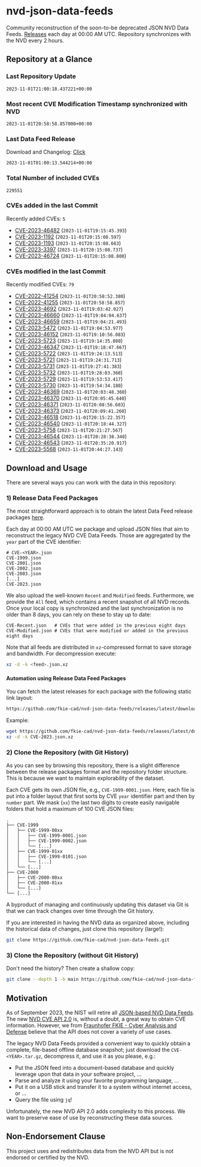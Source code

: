 # nvd-json-data-feeds

Community reconstruction of the soon-to-be deprecated JSON NVD Data Feeds. 
[Releases](https://github.com/fkie-cad/nvd-json-data-feeds/releases/latest) each day at 00:00 AM UTC.
Repository synchronizes with the NVD every 2 hours.

## Repository at a Glance

### Last Repository Update

```plain
2023-11-01T21:00:18.437221+00:00
```

### Most recent CVE Modification Timestamp synchronized with NVD

```plain
2023-11-01T20:58:58.857000+00:00
```

### Last Data Feed Release

Download and Changelog: [Click](https://github.com/fkie-cad/nvd-json-data-feeds/releases/latest)

```plain
2023-11-01T01:00:13.544214+00:00
```

### Total Number of included CVEs

```plain
229551
```

### CVEs added in the last Commit

Recently added CVEs: `5`

* [CVE-2023-46482](CVE-2023/CVE-2023-464xx/CVE-2023-46482.json) (`2023-11-01T19:15:45.393`)
* [CVE-2023-1192](CVE-2023/CVE-2023-11xx/CVE-2023-1192.json) (`2023-11-01T20:15:08.597`)
* [CVE-2023-1193](CVE-2023/CVE-2023-11xx/CVE-2023-1193.json) (`2023-11-01T20:15:08.663`)
* [CVE-2023-3397](CVE-2023/CVE-2023-33xx/CVE-2023-3397.json) (`2023-11-01T20:15:08.737`)
* [CVE-2023-46724](CVE-2023/CVE-2023-467xx/CVE-2023-46724.json) (`2023-11-01T20:15:08.800`)


### CVEs modified in the last Commit

Recently modified CVEs: `79`

* [CVE-2022-41254](CVE-2022/CVE-2022-412xx/CVE-2022-41254.json) (`2023-11-01T20:58:52.380`)
* [CVE-2022-41255](CVE-2022/CVE-2022-412xx/CVE-2022-41255.json) (`2023-11-01T20:58:58.857`)
* [CVE-2023-4692](CVE-2023/CVE-2023-46xx/CVE-2023-4692.json) (`2023-11-01T19:03:42.027`)
* [CVE-2023-46660](CVE-2023/CVE-2023-466xx/CVE-2023-46660.json) (`2023-11-01T19:04:04.637`)
* [CVE-2023-46659](CVE-2023/CVE-2023-466xx/CVE-2023-46659.json) (`2023-11-01T19:04:21.493`)
* [CVE-2023-5472](CVE-2023/CVE-2023-54xx/CVE-2023-5472.json) (`2023-11-01T19:04:53.977`)
* [CVE-2023-46152](CVE-2023/CVE-2023-461xx/CVE-2023-46152.json) (`2023-11-01T19:10:56.083`)
* [CVE-2023-5723](CVE-2023/CVE-2023-57xx/CVE-2023-5723.json) (`2023-11-01T19:14:35.080`)
* [CVE-2023-46347](CVE-2023/CVE-2023-463xx/CVE-2023-46347.json) (`2023-11-01T19:18:47.667`)
* [CVE-2023-5722](CVE-2023/CVE-2023-57xx/CVE-2023-5722.json) (`2023-11-01T19:24:13.513`)
* [CVE-2023-5721](CVE-2023/CVE-2023-57xx/CVE-2023-5721.json) (`2023-11-01T19:24:31.713`)
* [CVE-2023-5731](CVE-2023/CVE-2023-57xx/CVE-2023-5731.json) (`2023-11-01T19:27:41.383`)
* [CVE-2023-5732](CVE-2023/CVE-2023-57xx/CVE-2023-5732.json) (`2023-11-01T19:28:03.360`)
* [CVE-2023-5729](CVE-2023/CVE-2023-57xx/CVE-2023-5729.json) (`2023-11-01T19:53:53.417`)
* [CVE-2023-5730](CVE-2023/CVE-2023-57xx/CVE-2023-5730.json) (`2023-11-01T19:54:34.180`)
* [CVE-2023-46369](CVE-2023/CVE-2023-463xx/CVE-2023-46369.json) (`2023-11-01T20:03:48.360`)
* [CVE-2023-46370](CVE-2023/CVE-2023-463xx/CVE-2023-46370.json) (`2023-11-01T20:05:45.640`)
* [CVE-2023-46371](CVE-2023/CVE-2023-463xx/CVE-2023-46371.json) (`2023-11-01T20:08:56.603`)
* [CVE-2023-46373](CVE-2023/CVE-2023-463xx/CVE-2023-46373.json) (`2023-11-01T20:09:41.260`)
* [CVE-2023-46518](CVE-2023/CVE-2023-465xx/CVE-2023-46518.json) (`2023-11-01T20:15:22.357`)
* [CVE-2023-46540](CVE-2023/CVE-2023-465xx/CVE-2023-46540.json) (`2023-11-01T20:18:44.327`)
* [CVE-2023-5758](CVE-2023/CVE-2023-57xx/CVE-2023-5758.json) (`2023-11-01T20:21:27.567`)
* [CVE-2023-46544](CVE-2023/CVE-2023-465xx/CVE-2023-46544.json) (`2023-11-01T20:28:38.340`)
* [CVE-2023-46543](CVE-2023/CVE-2023-465xx/CVE-2023-46543.json) (`2023-11-01T20:35:20.917`)
* [CVE-2023-5568](CVE-2023/CVE-2023-55xx/CVE-2023-5568.json) (`2023-11-01T20:44:27.143`)


## Download and Usage

There are several ways you can work with the data in this repository:

### 1) Release Data Feed Packages

The most straightforward approach is to obtain the latest Data Feed release packages [here](https://github.com/fkie-cad/nvd-json-data-feeds/releases/latest).

Each day at 00:00 AM UTC we package and upload JSON files that aim to reconstruct the legacy NVD CVE Data Feeds.
Those are aggregated by the `year` part of the CVE identifier:

```
# CVE-<YEAR>.json
CVE-1999.json
CVE-2001.json
CVE-2002.json
CVE-2003.json
[...]
CVE-2023.json
```

We also upload the well-known `Recent` and `Modified` feeds.
Furthermore, we provide the `All` feed, which contains a recent snapshot of all NVD records.
Once your local copy is synchronized and the last synchronization is no older than 8 days, you can rely on these to stay up to date:

```plain
CVE-Recent.json   # CVEs that were added in the previous eight days
CVE-Modified.json # CVEs that were modified or added in the previous eight days
```

Note that all feeds are distributed in `xz`-compressed format to save storage and bandwidth.
For decompression execute:

```sh
xz -d -k <feed>.json.xz
```


#### Automation using Release Data Feed Packages

You can fetch the latest releases for each package with the following static link layout:

```sh
https://github.com/fkie-cad/nvd-json-data-feeds/releases/latest/download/CVE-<YEAR>.json.xz
```

Example:

```sh
wget https://github.com/fkie-cad/nvd-json-data-feeds/releases/latest/download/CVE-2023.json.xz
xz -d -k CVE-2023.json.xz
```

### 2) Clone the Repository (with Git History)

As you can see by browsing this repository, there is a slight difference between the release packages format and the repository folder structure.
This is because we want to maintain explorability of the dataset.

Each CVE gets its own JSON file, e.g., `CVE-1999-0001.json`.
Here, each file is put into a folder layout that first sorts by CVE `year` identifier part and then by `number` part.
We mask (`xx`) the last two digits to create easily navigable folders that hold a maximum of 100 CVE JSON files:

```plain
.
├── CVE-1999
│   ├── CVE-1999-00xx
│   │   ├── CVE-1999-0001.json
│   │   ├── CVE-1999-0002.json
│   │   └── [...]
│   ├── CVE-1999-01xx
│   │   ├── CVE-1999-0101.json
│   │   └── [...]
│   └── [...]
├── CVE-2000
│   ├── CVE-2000-00xx
│   ├── CVE-2000-01xx
│   └── [...]
└── [...]
```

A byproduct of managing and continuously updating this dataset via Git is that we can track changes over time through the Git history.

If you are interested in having the NVD data as organized above, including the historical data of changes, just clone this repository (large!):

```sh
git clone https://github.com/fkie-cad/nvd-json-data-feeds.git
```

### 3) Clone the Repository (without Git History)

Don't need the history? Then create a shallow copy:

```sh
git clone --depth 1 -b main https://github.com/fkie-cad/nvd-json-data-feeds.git
```

## Motivation

As of September 2023, the NIST will retire all [JSON-based NVD Data Feeds](https://nvd.nist.gov/vuln/data-feeds#divRetirementBanner-1).
The new [NVD CVE API 2.0](https://nvd.nist.gov/developers/vulnerabilities) is, without a doubt, a great way to obtain CVE information.
However, we from [Fraunhofer FKIE - Cyber Analysis and Defense](https://www.fkie.fraunhofer.de/en/departments/cad.html) believe that the API does not cover a variety of use cases.

The legacy NVD Data Feeds provided a convenient way to quickly obtain a complete, file-based offline database snapshot; just download the `CVE-<YEAR>.tar.gz`, decompress it, and use it as you please, e.g.:

* Put the JSON feed into a document-based database and quickly leverage upon that data in your software project, ...
* Parse and analyze it using your favorite programming language, ...
* Put it on a USB stick and transfer it to a system without internet access, or ...
* Query the file using `jq`!

Unfortunately, the new NVD API 2.0 adds complexity to this process.
We want to preserve ease of use by reconstructing these data sources.

## Non-Endorsement Clause

This project uses and redistributes data from the NVD API but is not endorsed or certified by the NVD.